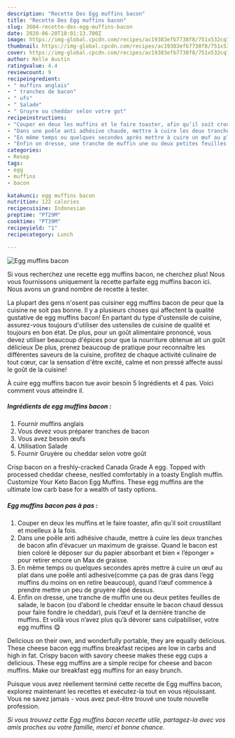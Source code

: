 ```yaml
---
description: "Recette Des Egg muffins bacon"
title: "Recette Des Egg muffins bacon"
slug: 3604-recette-des-egg-muffins-bacon
date: 2020-06-20T10:01:13.700Z
image: https://img-global.cpcdn.com/recipes/ac19383efb7738f8/751x532cq70/egg-muffins-bacon-photo-principale-de-la-recette.jpg
thumbnail: https://img-global.cpcdn.com/recipes/ac19383efb7738f8/751x532cq70/egg-muffins-bacon-photo-principale-de-la-recette.jpg
cover: https://img-global.cpcdn.com/recipes/ac19383efb7738f8/751x532cq70/egg-muffins-bacon-photo-principale-de-la-recette.jpg
author: Nelle Austin
ratingvalue: 4.4
reviewcount: 9
recipeingredient:
- " muffins anglais"
- " tranches de bacon"
- " ufs"
- " Salade"
- " Gruyre ou cheddar selon votre got"
recipeinstructions:
- "Couper en deux les muffins et le faire toaster, afin qu’il soit croustillant et moelleux à la fois."
- "Dans une poêle anti adhésive chaude, mettre à cuire les deux tranches de bacon afin d’évacuer un maximum de graisse. Quand le bacon est bien coloré le déposer sur du papier absorbant et bien « l’éponger » pour retirer encore un Max de graisse."
- "En même temps ou quelques secondes après mettre à cuire un œuf au plat dans une poêle anti adhesive(comme ça pas de gras dans l’egg muffins du moins on en retire beaucoup), quand l’œuf commence à prendre mettre un peu de gruyère râpé dessus."
- "Enfin on dresse, une tranche de muffin une ou deux petites feuilles de salade, le bacon (ou d’abord le cheddar ensuite le bacon chaud dessus pour faire fondre le cheddar), puis l’œuf et la dernière tranche de muffins. Et voilà vous n’avez plus qu’à dévorer sans culpabiliser, votre egg muffins 😋"
categories:
- Resep
tags:
- egg
- muffins
- bacon

katakunci: egg muffins bacon 
nutrition: 122 calories
recipecuisine: Indonesian
preptime: "PT29M"
cooktime: "PT39M"
recipeyield: "1"
recipecategory: Lunch

---
```



![Egg muffins bacon](https://img-global.cpcdn.com/recipes/ac19383efb7738f8/751x532cq70/egg-muffins-bacon-photo-principale-de-la-recette.jpg)

Si vous recherchez une recette egg muffins bacon, ne cherchez plus! Nous vous fournissons uniquement la recette parfaite egg muffins bacon ici. Nous avons un grand nombre de recette à tester.

La plupart des gens n'osent pas cuisiner egg muffins bacon de peur que la cuisine ne soit pas bonne. Il y a plusieurs choses qui affectent la qualité gustative de egg muffins bacon! En partant du type d'ustensile de cuisine, assurez-vous toujours d'utiliser des ustensiles de cuisine de qualité et toujours en bon état. De plus, pour un goût alimentaire prononcé, vous devez utiliser beaucoup d'épices pour que la nourriture obtenue ait un goût délicieux De plus, prenez beaucoup de pratique pour reconnaître les différentes saveurs de la cuisine, profitez de chaque activité culinaire de tout cœur, car la sensation d'être excité, calme et non pressé affecte aussi le goût de la cuisine!

<!--inarticleads1-->

À cuire egg muffins bacon tue avoir besoin 5 Ingrédients et 4 pas. Voici comment vous atteindre il.

##### Ingrédients de egg muffins bacon :

1. Fournir  muffins anglais
1. Vous devez vous préparer  tranches de bacon
1. Vous avez besoin  œufs
1. Utilisation  Salade
1. Fournir  Gruyère ou cheddar selon votre goût


Crisp bacon on a freshly-cracked Canada Grade A egg. Topped with processed cheddar cheese, nestled comfortably in a toasty English muffin. Customize Your Keto Bacon Egg Muffins. These egg muffins are the ultimate low carb base for a wealth of tasty options. 

<!--inarticleads2-->

##### Egg muffins bacon pas à pas :

1. Couper en deux les muffins et le faire toaster, afin qu’il soit croustillant et moelleux à la fois.
1. Dans une poêle anti adhésive chaude, mettre à cuire les deux tranches de bacon afin d’évacuer un maximum de graisse. Quand le bacon est bien coloré le déposer sur du papier absorbant et bien « l’éponger » pour retirer encore un Max de graisse.
1. En même temps ou quelques secondes après mettre à cuire un œuf au plat dans une poêle anti adhesive(comme ça pas de gras dans l’egg muffins du moins on en retire beaucoup), quand l’œuf commence à prendre mettre un peu de gruyère râpé dessus.
1. Enfin on dresse, une tranche de muffin une ou deux petites feuilles de salade, le bacon (ou d’abord le cheddar ensuite le bacon chaud dessus pour faire fondre le cheddar), puis l’œuf et la dernière tranche de muffins. Et voilà vous n’avez plus qu’à dévorer sans culpabiliser, votre egg muffins 😋


Delicious on their own, and wonderfully portable, they are equally delicious. These cheese bacon egg muffins breakfast recipes are low in carbs and high in fat. Crispy bacon with savory cheese makes these egg cups a delicious. These egg muffins are a simple recipe for cheese and bacon muffins. Make our breakfast egg muffins for an easy brunch. 

<!--inarticleads1-->

<p>
Puisque vous avez réellement terminé cette recette de Egg muffins bacon, explorez maintenant les recettes et exécutez-la tout en vous réjouissant. Vous ne savez jamais - vous avez peut-être trouvé une toute nouvelle profession.
</p>

<p>
<i>Si vous trouvez cette Egg muffins bacon recette utile, partagez-la avec vos amis proches ou votre famille, merci et bonne chance.</i>
</p>
